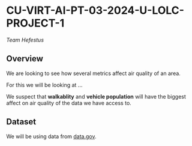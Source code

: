 # CU-VIRT-AI-PT-03-2024-U-LOLC-PROJECT-1

_Team Hefestus_



## Overview

We are looking to see how several metrics affect air quality of an area.

For this we will be looking at ...

We suspect that **walkablity** and **vehicle population** will have the biggest affect on air quality of the data we have access to.

## Dataset
We will be using data from [data.gov](https://data.gov/).

